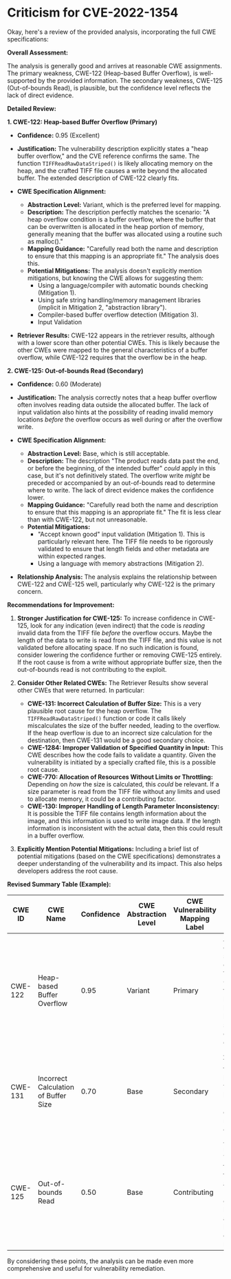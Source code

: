 # Criticism for CVE-2022-1354

Okay, here's a review of the provided analysis, incorporating the full CWE specifications:

**Overall Assessment:**

The analysis is generally good and arrives at reasonable CWE assignments. The primary weakness, CWE-122 (Heap-based Buffer Overflow), is well-supported by the provided information. The secondary weakness, CWE-125 (Out-of-bounds Read), is plausible, but the confidence level reflects the lack of direct evidence.

**Detailed Review:**

**1. CWE-122: Heap-based Buffer Overflow (Primary)**

*   **Confidence:** 0.95 (Excellent)
*   **Justification:** The vulnerability description explicitly states a "heap buffer overflow," and the CVE reference confirms the same. The function `TIFFReadRawDataStriped()` is likely allocating memory on the heap, and the crafted TIFF file causes a write beyond the allocated buffer.  The extended description of CWE-122 clearly fits.

*   **CWE Specification Alignment:**
    *   **Abstraction Level:** Variant, which is the preferred level for mapping.
    *   **Description:**  The description perfectly matches the scenario: "A heap overflow condition is a buffer overflow, where the buffer that can be overwritten is allocated in the heap portion of memory, generally meaning that the buffer was allocated using a routine such as malloc()."
    *   **Mapping Guidance:** "Carefully read both the name and description to ensure that this mapping is an appropriate fit." The analysis does this.
    *   **Potential Mitigations:** The analysis doesn't explicitly mention mitigations, but knowing the CWE allows for suggesting them:
        *   Using a language/compiler with automatic bounds checking (Mitigation 1).
        *   Using safe string handling/memory management libraries (implicit in Mitigation 2, "abstraction library").
        *   Compiler-based buffer overflow detection (Mitigation 3).
        *   Input Validation

*   **Retriever Results:** CWE-122 appears in the retriever results, although with a lower score than other potential CWEs. This is likely because the other CWEs were mapped to the general characteristics of a buffer overflow, while CWE-122 requires that the overflow be in the heap.

**2. CWE-125: Out-of-bounds Read (Secondary)**

*   **Confidence:** 0.60 (Moderate)
*   **Justification:** The analysis correctly notes that a heap buffer overflow often involves reading data outside the allocated buffer. The lack of input validation also hints at the possibility of reading invalid memory locations *before* the overflow occurs as well during or after the overflow write.

*   **CWE Specification Alignment:**
    *   **Abstraction Level:** Base, which is still acceptable.
    *   **Description:** The description "The product reads data past the end, or before the beginning, of the intended buffer" *could* apply in this case, but it's not definitively stated. The overflow write *might* be preceded or accompanied by an out-of-bounds read to determine where to write. The lack of direct evidence makes the confidence lower.
    *   **Mapping Guidance:** "Carefully read both the name and description to ensure that this mapping is an appropriate fit."  The fit is less clear than with CWE-122, but not unreasonable.
    *   **Potential Mitigations:**
        *   "Accept known good" input validation (Mitigation 1). This is particularly relevant here.  The TIFF file needs to be rigorously validated to ensure that length fields and other metadata are within expected ranges.
        *   Using a language with memory abstractions (Mitigation 2).

*   **Relationship Analysis:** The analysis explains the relationship between CWE-122 and CWE-125 well, particularly why CWE-122 is the primary concern.

**Recommendations for Improvement:**

1.  **Stronger Justification for CWE-125:** To increase confidence in CWE-125, look for any indication (even indirect) that the code is *reading* invalid data from the TIFF file *before* the overflow occurs. Maybe the length of the data to write is read from the TIFF file, and this value is not validated before allocating space. If no such indication is found, consider lowering the confidence further or removing CWE-125 entirely. If the root cause is from a write without appropriate buffer size, then the out-of-bounds read is not contributing to the exploit.

2.  **Consider Other Related CWEs:** The Retriever Results show several other CWEs that were returned. In particular:
    * **CWE-131: Incorrect Calculation of Buffer Size:** This is a very plausible root cause for the heap overflow. The `TIFFReadRawDataStriped()` function or code it calls likely miscalculates the size of the buffer needed, leading to the overflow. If the heap overflow is due to an incorrect size calculation for the destination, then CWE-131 would be a good secondary choice.
    * **CWE-1284: Improper Validation of Specified Quantity in Input:** This CWE describes how the code fails to validate a quantity. Given the vulnerability is initiated by a specially crafted file, this is a possible root cause.
    * **CWE-770: Allocation of Resources Without Limits or Throttling:** Depending on *how* the size is calculated, this *could* be relevant. If a size parameter is read from the TIFF file without any limits and used to allocate memory, it could be a contributing factor.
    * **CWE-130: Improper Handling of Length Parameter Inconsistency:** It is possible the TIFF file contains length information about the image, and this information is used to write image data. If the length information is inconsistent with the actual data, then this could result in a buffer overflow.

3.  **Explicitly Mention Potential Mitigations:** Including a brief list of potential mitigations (based on the CWE specifications) demonstrates a deeper understanding of the vulnerability and its impact. This also helps developers address the root cause.

**Revised Summary Table (Example):**

| CWE ID    | CWE Name                       | Confidence | CWE Abstraction Level | CWE Vulnerability Mapping Label | CWE-Vulnerability Mapping Notes                                                                                                                                                                                                                                                                                                                                                                                                                                                       |
| --------- | ------------------------------ | ---------- | ----------------------- | ------------------------------- | ------------------------------------------------------------------------------------------------------------------------------------------------------------------------------------------------------------------------------------------------------------------------------------------------------------------------------------------------------------------------------------------------------------------------------------------------------------------------------------- |
| CWE-122   | Heap-based Buffer Overflow     | 0.95       | Variant                 | Primary                         | Allowed. Vulnerability description explicitly states a heap buffer overflow in `TIFFReadRawDataStriped()`. Caused by writing beyond the allocated buffer in the heap. Mitigation: Use languages/compilers with bounds checking; safe string handling libraries; compiler-based overflow detection; input validation.                                                                                                                                                               |
| CWE-131 | Incorrect Calculation of Buffer Size     | 0.70       | Base                 | Secondary                         | Allowed. It is likely the `TIFFReadRawDataStriped()` function miscalculates the buffer size to be allocated, which then leads to the heap buffer overflow. Mitigation: Validate quantity before allocating resources, perform range checks on input.                                                                                                                                                               |
| CWE-125   | Out-of-bounds Read           | 0.50       | Base                    | Contributing                    | Allowed.  Potentially related to reading invalid TIFF file metadata *before* the overflow or reading from memory during or after the overflow. Mitigation: "Accept known good" input validation; language with memory abstractions.  Confidence lowered due to lack of direct evidence; could be removed.                                                                                                                                                                    |

By considering these points, the analysis can be made even more comprehensive and useful for vulnerability remediation.